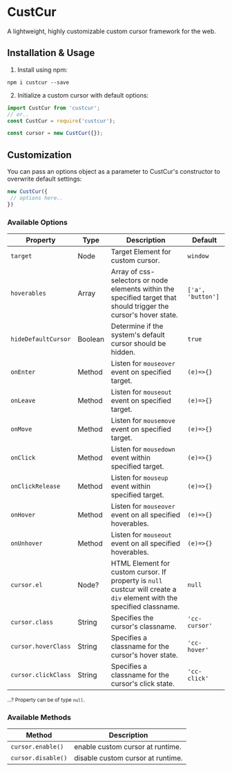 # CustCur

A lightweight, highly customizable custom cursor framework for the web.

## Installation & Usage
1. Install using npm:
```
npm i custcur --save
```

2. Initialize a custom cursor with default options:

```javascript
import CustCur from 'custcur';
// or..
const CustCur = require('custcur');

const cursor = new CustCur({});
```

## Customization
You can pass an options object as a parameter to CustCur's constructor to overwrite default settings:
```javascript
new CustCur({
 // options here..
})
```

### Available Options
| Property | Type | Description | Default |
| --- | --- | --- | --- |
| `target` | Node | Target Element for custom cursor. | `window` |
| `hoverables` | Array | Array of css-selectors or node elements within the specified target that should trigger the cursor's hover state. | `['a', 'button']` |
| `hideDefaultCursor` | Boolean | Determine if the system's default cursor should be hidden. | `true` |
| `onEnter` | Method | Listen for `mouseover` event on specified target. | `(e)=>{}` |
| `onLeave` | Method | Listen for `mouseout` event on specified target. | `(e)=>{}` |
| `onMove` | Method | Listen for `mousemove` event on specified target. | `(e)=>{}` |
| `onClick` | Method | Listen for `mousedown` event within specified target. | `(e)=>{}` |
| `onClickRelease` | Method | Listen for `mouseup` event within specified target. | `(e)=>{}` |
| `onHover` | Method | Listen for `mouseover` event on all specified hoverables. | `(e)=>{}` |
| `onUnhover` | Method | Listen for `mouseout` event on all specified hoverables. | `(e)=>{}` |
| `cursor.el` | Node? | HTML Element for custom cursor. If property is `null` custcur will create a `div` element with the specified classname. | `null` |
| `cursor.class` | String | Specifies the cursor's classname. |`'cc-cursor'` |
| `cursor.hoverClass` | String | Specifies a classname for the cursor's hover state. | `'cc-hover'` |
| `cursor.clickClass` | String | Specifies a classname for the cursor's click state.  | `'cc-click'` |
<small align="right">...? Property can be of type `null`. </small>

### Available Methods
| Method | Description |
| --- | --- |
| `cursor.enable()` | enable custom cursor at runtime. |
| `cursor.disable()` | disable custom cursor at runtime. |

